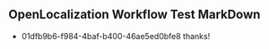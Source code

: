## OpenLocalization Workflow Test MarkDown
* 01dfb9b6-f984-4baf-b400-46ae5ed0bfe8 thanks!

<!--HONumber=Aug16_HO3-->


